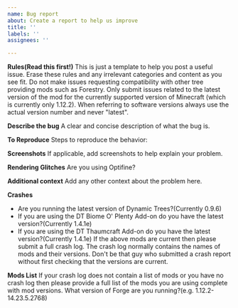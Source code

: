 ```yaml
---
name: Bug report
about: Create a report to help us improve
title: ''
labels: ''
assignees: ''

---
```


**Rules(Read this first!)**
This is just a template to help you post a useful issue.  Erase these rules and any irrelevant categories and content as you see fit.  Do not make issues requesting compatibility with other tree providing mods such as Forestry.  Only submit issues related to the latest version of the mod for the currently supported version of Minecraft (which is currently only 1.12.2).  When referring to software versions always use the actual version number and never "latest".

**Describe the bug**
A clear and concise description of what the bug is.

**To Reproduce**
Steps to reproduce the behavior:

**Screenshots**
If applicable, add screenshots to help explain your problem.

**Rendering Glitches**
Are you using Optifine?

**Additional context**
Add any other context about the problem here.

**Crashes**
- Are you running the latest version of Dynamic Trees?(Currently 0.9.6)
- If you are using the DT Biome O' Plenty Add-on do you have the latest version?(Currently 1.4.1e)
- If you are using the DT Thaumcraft Add-on do you have the latest version?(Currently 1.4.1e)
If the above mods are current then please submit a full crash log.  The crash log normally contains the names of mods and their versions.  Don't be that guy who submitted a crash report without first checking that the versions are current.

**Mods List**
If your crash log does not contain a list of mods or you have no crash log then please provide a full list of the mods you are using complete with mod versions.
What version of Forge are you running?(e.g. 1.12.2-14.23.5.2768)
